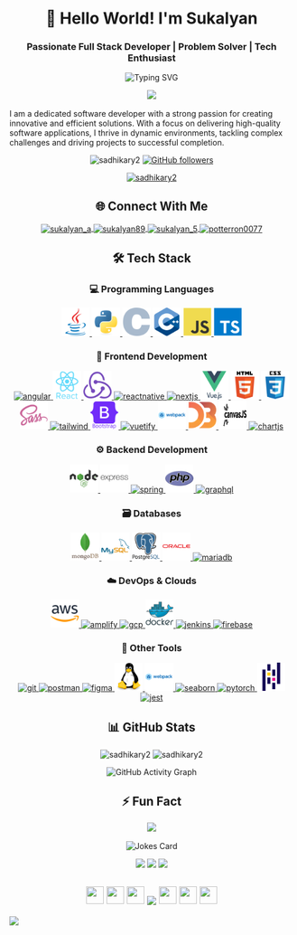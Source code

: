 <h1 align="center">👋 Hello World! I'm Sukalyan</h1>
<h3 align="center">
  Passionate Full Stack Developer | Problem Solver | Tech Enthusiast
</h3>

<p align="center">
  <img
    src="https://readme-typing-svg.herokuapp.com?font=Fira+Code&pause=1000&color=22D3EE&center=true&vCenter=true&width=435&lines=Turning+ideas+into+reality;Clean+code+advocate;Always+learning+new+tech;Full+stack+developer"
    alt="Typing SVG"
  />
</p>

<p align="center">
  <img
    src="https://media.giphy.com/media/L1R1tvI9svkIWwpVYr/giphy.gif"
  width="500"
  />
</p>

<p align="left">
  I am a dedicated software developer with a strong passion for creating
  innovative and efficient solutions. With a focus on delivering high-quality
  software applications, I thrive in dynamic environments, tackling complex
  challenges and driving projects to successful completion.
</p>

<p align="center">
  <img
    src="https://komarev.com/ghpvc/?username=sadhikary2&label=Profile%20views&color=0e75b6&style=flat"
    alt="sadhikary2"
  />
  <a href="https://github.com/sadhikary2?tab=followers">
    <img
      src="https://img.shields.io/github/followers/sadhikary2?label=Followers&style=social"
      alt="GitHub followers"
    />
  </a>
</p>

<p align="center">
  <a href="https://github.com/ryo-ma/github-profile-trophy">
    <img
      src="https://github-profile-trophy.vercel.app/?username=sadhikary2&theme=onedark&row=1&column=7"
      alt="sadhikary2"
    />
  </a>
</p>

<h2 align="center">🌐 Connect With Me</h2>
<p align="center">
  <a href="https://twitter.com/sukalyan_a" target="blank">
    <img
      align="center"
      src="https://img.shields.io/badge/Twitter-1DA1F2?style=for-the-badge&logo=twitter&logoColor=white"
      alt="sukalyan_a"
    />
  </a>
  <a href="https://linkedin.com/in/sukalyan89" target="blank">
    <img
      align="center"
      src="https://img.shields.io/badge/LinkedIn-0077B5?style=for-the-badge&logo=linkedin&logoColor=white"
      alt="sukalyan89"
    />
  </a>
  <a href="https://www.leetcode.com/sukalyan_5" target="blank">
    <img
      align="center"
      src="https://img.shields.io/badge/-LeetCode-FFA116?style=for-the-badge&logo=LeetCode&logoColor=black"
      alt="sukalyan_5"
    />
  </a>
  <a href="https://auth.geeksforgeeks.org/user/potterron0077" target="blank">
    <img
      align="center"
      src="https://img.shields.io/badge/GeeksforGeeks-298D46?style=for-the-badge&logo=geeksforgeeks&logoColor=white"
      alt="potterron0077"
    />
  </a>
</p>

<h2 align="center">🛠️ Tech Stack</h2>

<h3 align="center">💻 Programming Languages</h3>
<p align="center">
  <a href="https://www.java.com" target="_blank" rel="noreferrer">
    <img
      src="https://raw.githubusercontent.com/devicons/devicon/master/icons/java/java-original.svg"
      alt="java"
      width="50"
      height="50"
    />
  </a>
  <a href="https://www.python.org" target="_blank" rel="noreferrer">
    <img
      src="https://raw.githubusercontent.com/devicons/devicon/master/icons/python/python-original.svg"
      alt="python"
      width="50"
      height="50"
    />
  </a>
  <a href="https://www.cprogramming.com/" target="_blank" rel="noreferrer">
    <img
      src="https://raw.githubusercontent.com/devicons/devicon/master/icons/c/c-original.svg"
      alt="c"
      width="50"
      height="50"
    />
  </a>
  <a href="https://www.w3schools.com/cpp/" target="_blank" rel="noreferrer">
    <img
      src="https://raw.githubusercontent.com/devicons/devicon/master/icons/cplusplus/cplusplus-original.svg"
      alt="cplusplus"
      width="50"
      height="50"
    />
  </a>
  <a
    href="https://developer.mozilla.org/en-US/docs/Web/JavaScript"
    target="_blank"
    rel="noreferrer"
  >
    <img
      src="https://raw.githubusercontent.com/devicons/devicon/master/icons/javascript/javascript-original.svg"
      alt="javascript"
      width="50"
      height="50"
    />
  </a>
  <a href="https://www.typescriptlang.org/" target="_blank" rel="noreferrer">
    <img
      src="https://raw.githubusercontent.com/devicons/devicon/master/icons/typescript/typescript-original.svg"
      alt="typescript"
      width="50"
      height="50"
    />
  </a>
</p>

<h3 align="center">🎨 Frontend Development</h3>
<p align="center">
  <a href="https://angular.io" target="_blank" rel="noreferrer">
    <img
      src="https://angular.io/assets/images/logos/angular/angular.svg"
      alt="angular"
      width="50"
      height="50"
    />
  </a>
  <a href="https://reactjs.org/" target="_blank" rel="noreferrer">
    <img
      src="https://raw.githubusercontent.com/devicons/devicon/master/icons/react/react-original-wordmark.svg"
      alt="react"
      width="50"
      height="50"
    />
  </a>
  <a href="https://redux.js.org" target="_blank" rel="noreferrer">
    <img
      src="https://raw.githubusercontent.com/devicons/devicon/master/icons/redux/redux-original.svg"
      alt="redux"
      width="50"
      height="50"
    />
  </a>
  <a href="https://reactnative.dev/" target="_blank" rel="noreferrer">
    <img
      src="https://reactnative.dev/img/header_logo.svg"
      alt="reactnative"
      width="50"
      height="50"
    />
  </a>
  <a href="https://nextjs.org/" target="_blank" rel="noreferrer">
    <img
      src="https://cdn.worldvectorlogo.com/logos/nextjs-2.svg"
      alt="nextjs"
      width="50"
      height="50"
    />
  </a>
  <a href="https://vuejs.org/" target="_blank" rel="noreferrer">
    <img
      src="https://raw.githubusercontent.com/devicons/devicon/master/icons/vuejs/vuejs-original-wordmark.svg"
      alt="vuejs"
      width="50"
      height="50"
    />
  </a>
  <a href="https://www.w3.org/html/" target="_blank" rel="noreferrer">
    <img
      src="https://raw.githubusercontent.com/devicons/devicon/master/icons/html5/html5-original-wordmark.svg"
      alt="html5"
      width="50"
      height="50"
    />
  </a>
  <a href="https://www.w3schools.com/css/" target="_blank" rel="noreferrer">
    <img
      src="https://raw.githubusercontent.com/devicons/devicon/master/icons/css3/css3-original-wordmark.svg"
      alt="css3"
      width="50"
      height="50"
    />
  </a>
  <a href="https://sass-lang.com" target="_blank" rel="noreferrer">
    <img
      src="https://raw.githubusercontent.com/devicons/devicon/master/icons/sass/sass-original.svg"
      alt="sass"
      width="50"
      height="50"
    />
  </a>
  <a href="https://tailwindcss.com/" target="_blank" rel="noreferrer">
    <img
      src="https://www.vectorlogo.zone/logos/tailwindcss/tailwindcss-icon.svg"
      alt="tailwind"
      width="50"
      height="50"
    />
  </a>
  <a href="https://getbootstrap.com" target="_blank" rel="noreferrer">
    <img
      src="https://raw.githubusercontent.com/devicons/devicon/master/icons/bootstrap/bootstrap-plain-wordmark.svg"
      alt="bootstrap"
      width="50"
      height="50"
    />
  </a>
  <a href="https://vuetifyjs.com/en/" target="_blank" rel="noreferrer">
    <img
      src="https://bestofjs.org/logos/vuetify.svg"
      alt="vuetify"
      width="50"
      height="50"
    />
  </a>
  <a href="https://webpack.js.org" target="_blank" rel="noreferrer">
    <img
      src="https://raw.githubusercontent.com/devicons/devicon/d00d0969292a6569d45b06d3f350f463a0107b0d/icons/webpack/webpack-original-wordmark.svg"
      alt="webpack"
      width="50"
      height="50"
    />
  </a>
  <a href="https://d3js.org/" target="_blank" rel="noreferrer">
    <img
      src="https://raw.githubusercontent.com/devicons/devicon/master/icons/d3js/d3js-original.svg"
      alt="d3js"
      width="50"
      height="50"
    />
  </a>
  <a href="https://canvasjs.com" target="_blank" rel="noreferrer">
    <img
      src="https://raw.githubusercontent.com/Hardik0307/Hardik0307/master/assets/canvasjs-charts.svg"
      alt="canvasjs"
      width="50"
      height="50"
    />
  </a>
  <a href="https://www.chartjs.org" target="_blank" rel="noreferrer">
    <img
      src="https://www.chartjs.org/media/logo-title.svg"
      alt="chartjs"
      width="50"
      height="50"
    />
  </a>
</p>

<h3 align="center">⚙️ Backend Development</h3>
<p align="center">
  <a href="https://nodejs.org" target="_blank" rel="noreferrer">
    <img
      src="https://raw.githubusercontent.com/devicons/devicon/master/icons/nodejs/nodejs-original-wordmark.svg"
      alt="nodejs"
      width="50"
      height="50"
    />
  </a>
  <a href="https://expressjs.com" target="_blank" rel="noreferrer">
    <img
      src="https://raw.githubusercontent.com/devicons/devicon/master/icons/express/express-original-wordmark.svg"
      alt="express"
      width="50"
      height="50"
    />
  </a>
  <a href="https://spring.io/" target="_blank" rel="noreferrer">
    <img
      src="https://www.vectorlogo.zone/logos/springio/springio-icon.svg"
      alt="spring"
      width="50"
      height="50"
    />
  </a>
  <a href="https://www.php.net" target="_blank" rel="noreferrer">
    <img
      src="https://raw.githubusercontent.com/devicons/devicon/master/icons/php/php-original.svg"
      alt="php"
      width="50"
      height="50"
    />
  </a>
  <a href="https://graphql.org" target="_blank" rel="noreferrer">
    <img
      src="https://www.vectorlogo.zone/logos/graphql/graphql-icon.svg"
      alt="graphql"
      width="50"
      height="50"
    />
  </a>
</p>

<h3 align="center">🗃️ Databases</h3>
<p align="center">
  <a href="https://www.mongodb.com/" target="_blank" rel="noreferrer">
    <img
      src="https://raw.githubusercontent.com/devicons/devicon/master/icons/mongodb/mongodb-original-wordmark.svg"
      alt="mongodb"
      width="50"
      height="50"
    />
  </a>
  <a href="https://www.mysql.com/" target="_blank" rel="noreferrer">
    <img
      src="https://raw.githubusercontent.com/devicons/devicon/master/icons/mysql/mysql-original-wordmark.svg"
      alt="mysql"
      width="50"
      height="50"
    />
  </a>
  <a href="https://www.postgresql.org" target="_blank" rel="noreferrer">
    <img
      src="https://raw.githubusercontent.com/devicons/devicon/master/icons/postgresql/postgresql-original-wordmark.svg"
      alt="postgresql"
      width="50"
      height="50"
    />
  </a>
  <a href="https://www.oracle.com/" target="_blank" rel="noreferrer">
    <img
      src="https://raw.githubusercontent.com/devicons/devicon/master/icons/oracle/oracle-original.svg"
      alt="oracle"
      width="50"
      height="50"
    />
  </a>
  <a href="https://mariadb.org/" target="_blank" rel="noreferrer">
    <img
      src="https://www.vectorlogo.zone/logos/mariadb/mariadb-icon.svg"
      alt="mariadb"
      width="50"
      height="50"
    />
  </a>
</p>

<h3 align="center">☁️ DevOps & Clouds</h3>
<p align="center">
  <a href="https://aws.amazon.com" target="_blank" rel="noreferrer">
    <img
      src="https://raw.githubusercontent.com/devicons/devicon/master/icons/amazonwebservices/amazonwebservices-original-wordmark.svg"
      alt="aws"
      width="50"
      height="50"
    />
  </a>
  <a href="https://aws.amazon.com/amplify/" target="_blank" rel="noreferrer">
    <img
      src="https://docs.amplify.aws/assets/logo-dark.svg"
      alt="amplify"
      width="50"
      height="50"
    />
  </a>
  <a href="https://cloud.google.com" target="_blank" rel="noreferrer">
    <img
      src="https://www.vectorlogo.zone/logos/google_cloud/google_cloud-icon.svg"
      alt="gcp"
      width="50"
      height="50"
    />
  </a>
  <a href="https://www.docker.com/" target="_blank" rel="noreferrer">
    <img
      src="https://raw.githubusercontent.com/devicons/devicon/master/icons/docker/docker-original-wordmark.svg"
      alt="docker"
      width="50"
      height="50"
    />
  </a>
  <a href="https://www.jenkins.io" target="_blank" rel="noreferrer">
    <img
      src="https://www.vectorlogo.zone/logos/jenkins/jenkins-icon.svg"
      alt="jenkins"
      width="50"
      height="50"
    />
  </a>
  <a href="https://firebase.google.com/" target="_blank" rel="noreferrer">
    <img
      src="https://www.vectorlogo.zone/logos/firebase/firebase-icon.svg"
      alt="firebase"
      width="50"
      height="50"
    />
  </a>
</p>

<h3 align="center">🔧 Other Tools</h3>
<p align="center">
  <a href="https://git-scm.com/" target="_blank" rel="noreferrer">
    <img
      src="https://www.vectorlogo.zone/logos/git-scm/git-scm-icon.svg"
      alt="git"
      width="50"
      height="50"
    />
  </a>
  <a href="https://postman.com" target="_blank" rel="noreferrer">
    <img
      src="https://www.vectorlogo.zone/logos/getpostman/getpostman-icon.svg"
      alt="postman"
      width="50"
      height="50"
    />
  </a>
  <a href="https://www.figma.com/" target="_blank" rel="noreferrer">
    <img
      src="https://www.vectorlogo.zone/logos/figma/figma-icon.svg"
      alt="figma"
      width="50"
      height="50"
    />
  </a>
  <a href="https://www.linux.org/" target="_blank" rel="noreferrer">
    <img
      src="https://raw.githubusercontent.com/devicons/devicon/master/icons/linux/linux-original.svg"
      alt="linux"
      width="50"
      height="50"
    />
  </a>
  <a href="https://webpack.js.org" target="_blank" rel="noreferrer">
    <img
      src="https://raw.githubusercontent.com/devicons/devicon/d00d0969292a6569d45b06d3f350f463a0107b0d/icons/webpack/webpack-original-wordmark.svg"
      alt="webpack"
      width="50"
      height="50"
    />
  </a>
  <a href="https://seaborn.pydata.org/" target="_blank" rel="noreferrer">
    <img
      src="https://seaborn.pydata.org/_images/logo-mark-lightbg.svg"
      alt="seaborn"
      width="50"
      height="50"
    />
  </a>
  <a href="https://pytorch.org/" target="_blank" rel="noreferrer">
    <img
      src="https://www.vectorlogo.zone/logos/pytorch/pytorch-icon.svg"
      alt="pytorch"
      width="50"
      height="50"
    />
  </a>
  <a href="https://pandas.pydata.org/" target="_blank" rel="noreferrer">
    <img
      src="https://raw.githubusercontent.com/devicons/devicon/2ae2a900d2f041da66e950e4d48052658d850630/icons/pandas/pandas-original.svg"
      alt="pandas"
      width="50"
      height="50"
    />
  </a>
  <a href="https://jestjs.io" target="_blank" rel="noreferrer">
    <img
      src="https://www.vectorlogo.zone/logos/jestjsio/jestjsio-icon.svg"
      alt="jest"
      width="50"
      height="50"
    />
  </a>
</p>

<h2 align="center">📊 GitHub Stats</h2>
<p align="center">
  <img
    align="center"
    src="https://github-readme-stats.vercel.app/api?username=sadhikary2&show_icons=true&theme=radical&hide_border=true"
    alt="sadhikary2"
  />
  <img
    align="center"
    src="https://github-readme-streak-stats.herokuapp.com/?user=sadhikary2&theme=radical&hide_border=true"
    alt="sadhikary2"
  />
</p>

<p align="center">
  <img
    src="https://github-readme-activity-graph.vercel.app/graph?username=sadhikary2&theme=react-dark&hide_border=true"
    alt="GitHub Activity Graph"
  />
</p>

<h2 align="center">⚡ Fun Fact</h2>
<div align="center">
  <img
    src="https://media.giphy.com/media/v1.Y2lkPTc5MGI3NjExcGJ4dW5zY2R3cWJ3eGZ1dWJ2b3RjZzF5b2F5eHZ0dWt0Y2J6dSZlcD12MV9pbnRlcm5hbF9naWZfYnlfaWQmY3Q9Zw/qgQUggAC3Pfv687qPC/giphy.gif"
    width="300"
  />
</div>
<p align="center">
  <img
    src="https://readme-jokes.vercel.app/api?theme=radical"
    alt="Jokes Card"
  />
</p>

<div align="center">
  <img
    src="https://media.giphy.com/media/KzJkzjggfGN5Py6nkT/giphy.gif"
    width="100"
  />
  <img
    src="https://media.giphy.com/media/du3J3cXyzhj75IOgvA/giphy.gif"
    width="100"
  />
  <img
    src="https://media.giphy.com/media/LnQjpWaON8nhr21vNW/giphy.gif"
    width="100"
  />
</div>

<h2 align="center">
  <img
    src="https://firebasestorage.googleapis.com/v0/b/storage-2a9f1.appspot.com/o/github-readme-img%2Fparty-parrot.gif?alt=media&token=27a30ea7-24f3-46db-97bd-69351d5411ea"
    width="31"
    height="31"
  />
  <img
    src="https://firebasestorage.googleapis.com/v0/b/storage-2a9f1.appspot.com/o/github-readme-img%2Fparty-parrot.gif?alt=media&token=27a30ea7-24f3-46db-97bd-69351d5411ea"
    width="31"
    height="31"
  />
  <img
    src="https://firebasestorage.googleapis.com/v0/b/storage-2a9f1.appspot.com/o/github-readme-img%2Fparty-parrot.gif?alt=media&token=27a30ea7-24f3-46db-97bd-69351d5411ea"
    width="31"
    height="31"
  />
  <img
    src="https://komarev.com/ghpvc/?username=sadhikary2&&style=round-square"
    align="center"
  />
  <img
    src="https://firebasestorage.googleapis.com/v0/b/storage-2a9f1.appspot.com/o/github-readme-img%2Fparty-parrot-2.gif?alt=media&token=4d7be19e-492c-4f18-9ea2-3773989b2721"
    width="31"
    height="31"
  />
  <img
    src="https://firebasestorage.googleapis.com/v0/b/storage-2a9f1.appspot.com/o/github-readme-img%2Fparty-parrot-2.gif?alt=media&token=4d7be19e-492c-4f18-9ea2-3773989b2721"
    width="31"
    height="31"
  />
  <img
    src="https://firebasestorage.googleapis.com/v0/b/storage-2a9f1.appspot.com/o/github-readme-img%2Fparty-parrot-2.gif?alt=media&token=4d7be19e-492c-4f18-9ea2-3773989b2721"
    width="31"
    height="31"
  />
</h2>
<!-- line animated section-->

![](https://i.imgur.com/waxVImv.png)
